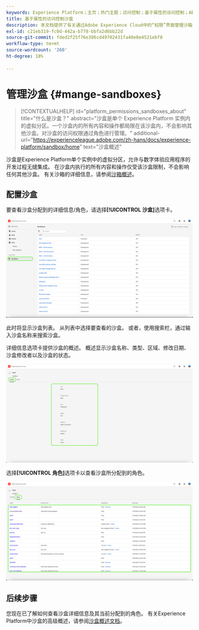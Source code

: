 ```yaml
---
keywords: Experience Platform；主页；热门主题；访问控制；基于属性的访问控制；ABAC
title: 基于属性的访问控制沙盒
description: 本文档提供了有关通过Adobe Experience Cloud中的“权限”界面管理沙箱的信息
exl-id: c21eb319-fc0d-442a-b778-bbfa2d6bb22d
source-git-commit: fded2f25f76e396cd49702431fa40e8e4521ebf8
workflow-type: tm+mt
source-wordcount: '260'
ht-degree: 18%

---
```


# 管理沙盒 {#mange-sandboxes}

>[!CONTEXTUALHELP]
>id="platform_permissions_sandboxes_about"
>title="什么是沙盒？"
>abstract="沙盒是单个 Experience Platform 实例内的虚拟分区。一个沙盒内的所有内容和操作都局限在该沙盒内，不会影响其他沙盒。对沙盒的访问权限通过角色进行管理。"
>additional-url="https://experienceleague.adobe.com/zh-hans/docs/experience-platform/sandbox/home" text="沙盒概述"

沙盒是Experience Platform单个实例中的虚拟分区，允许与数字体验应用程序的开发过程无缝集成。 在沙盒内执行的所有内容和操作仅受该沙盒限制，不会影响任何其他沙盒。 有关沙箱的详细信息，请参阅[沙箱概述](../../../sandboxes/home.md)。

## 配置沙盒

要查看沙盒分配到的详细信息/角色，请选择&#x200B;**[!UICONTROL 沙盒]**&#x200B;选项卡。

![flac-sandboxes-tab](../../images/flac-ui/flac-sandboxes-tab.png)

此时将显示沙盒列表。 从列表中选择要查看的沙盒。 或者，使用搜索栏，通过输入沙盒名称来搜索沙盒。

详细信息选项卡提供沙盒的概述。 概述显示沙盒名称、类型、区域、修改日期、沙盒修改者以及沙盒的状态。

![flac-sandboxes-details](../../images/flac-ui/flac-sandboxes-details.png)

选择&#x200B;**[!UICONTROL 角色]**&#x200B;选项卡以查看沙盒所分配到的角色。

![flac-sandboxes-roles](../../images/flac-ui/flac-sandboxes-roles.png)

## 后续步骤

您现在已了解如何查看沙盒详细信息及其当前分配到的角色。 有关Experience Platform中沙盒的高级概述，请参阅[沙盒概述文档](../../sanboxes/../ui/overview.md)。
